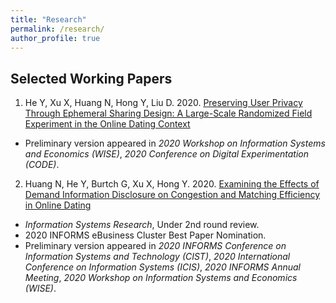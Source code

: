 ```yaml
---
title: "Research"
permalink: /research/
author_profile: true
---
```


## Selected Working Papers
1. He Y, Xu X, Huang N, Hong Y, Liu D. 2020. [Preserving User Privacy Through Ephemeral Sharing Design: A Large-Scale Randomized Field Experiment in the Online Dating Context](https://papers.ssrn.com/sol3/papers.cfm?abstract_id=3740782)
- Preliminary version appeared in *2020 Workshop on Information Systems and Economics (WISE)*, *2020 Conference on Digital Experimentation (CODE)*.

2. Huang N, He Y, Burtch G, Xu X, Hong Y. 2020. [Examining the Effects of Demand Information Disclosure on Congestion and Matching Efficiency in Online Dating](https://papers.ssrn.com/sol3/papers.cfm?abstract_id=3514033)
- *Information Systems Research*, Under 2nd round review.
- 2020 INFORMS eBusiness Cluster Best Paper Nomination.
- Preliminary version appeared in *2020 INFORMS Conference on Information Systems and Technology (CIST)*, *2020 International Conference on Information Systems (ICIS)*, *2020 INFORMS Annual Meeting*, *2020 Workshop on Information Systems and Economics (WISE)*.
